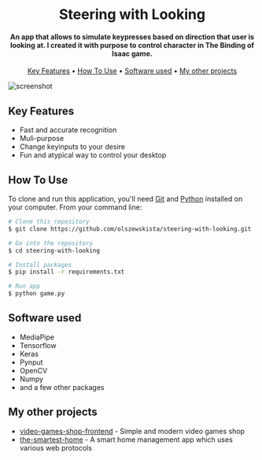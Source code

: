 
<h1 align="center">
  Steering with Looking
</h1>

<h4 align="center">An app that allows to simulate keypresses based on direction that user is looking at. I created it with purpose to control character in The Binding of Isaac game.</h4>

<p align="center">
  <a href="#key-features">Key Features</a> •
  <a href="#how-to-use">How To Use</a> •
  <a href="#software-used">Software used</a> •
  <a href="#my-other-projects">My other projects</a>
</p>

![screenshot](https://i.imgur.com/7U29TZH.png)

## Key Features

* Fast and accurate recognition
* Muli-purpose
* Change keyinputs to your desire
* Fun and atypical way to control your desktop

## How To Use

To clone and run this application, you'll need [Git](https://git-scm.com) and [Python](https://www.python.org/) installed on your computer. From your command line:

```bash
# Clone this repository
$ git clone https://github.com/olszewskista/steering-with-looking.git

# Go into the repository
$ cd steering-with-looking

# Install packages
$ pip install -r requirements.txt

# Run app
$ python game.py
```

## Software used

- MediaPipe
- Tensorflow
- Keras
- Pynput
- OpenCV
- Numpy
- and a few other packages

## My other projects

- [video-games-shop-frontend](https://github.com/olszewskista/video-games-shop-frontend) - Simple and modern video games shop
- [the-smartest-home](https://github.com/olszewskista/the-smartest-home) - A smart home management app which uses various web protocols